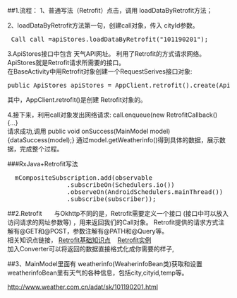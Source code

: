 ##1.流程：
 1、普通写法（Retrofit）点击，调用 loadDataByRetrofit方法；

2、loadDataByRetrofit方法第一句，创建call对象，传入 cityId参数。
<pre>
 Call<MainModel> call =apiStores.loadDataByRetrofit("101190201");
</pre>

3.ApiStores接口中包含 天气API网址。  利用了Retrofit的方式请求网络。 ApiStores就是Retrofit请求所需要的接口。 <br>
 在BaseActivity中用Retrofit对象创建一个RequestSerives接口对象: 
<pre>
public ApiStores apiStores = AppClient.retrofit().create(ApiStores.class);
</pre>
 其中，AppClient.retrofit()是创建 Retrofit对象的。

4.接下来，利用call对象发出网络请求: call.enqueue(new RetrofitCallback<MainModel>() {...}<br>
请求成功,调用 public void onSuccess(MainModel model) {dataSuccess(model);}  通过model.getWeatherinfo()得到具体的数据，展示数据，完成整个过程。

###RxJava+Retrofit写法
<pre>
  mCompositeSubscription.add(observable
                .subscribeOn(Schedulers.io())
                .observeOn(AndroidSchedulers.mainThread())
                .subscribe(subscriber));
</pre>

##2.Retrofit
&nbsp; &nbsp;&nbsp;&nbsp;&nbsp;与Okhttp不同的是，Retrofit需要定义一个接口 (接口中可以放入访问请求的网址参数等) ，用来返回我们的Call对象。  Retrofit提供的请求方式注解有@GET和@POST，参数注解有@PATH和@Query等。<br>
相关知识点链接， <a href="http://www.cnblogs.com/wondertwo/p/5838528.html">Retrofit基础知识点</a> &nbsp;&nbsp;&nbsp;<a href="http://blog.csdn.net/bitian123/article/details/51899716">Retrofit实例</a><br>
 加入Converter可以将返回的数据直接格式化成你需要的样子,


##3、MainModel里面有 weatherinfo(WeaherinfoBean类)获取和设置
	weatherinfoBean里有天气的各种信息，包括city,cityid,temp等。


http://www.weather.com.cn/adat/sk/101190201.html

	